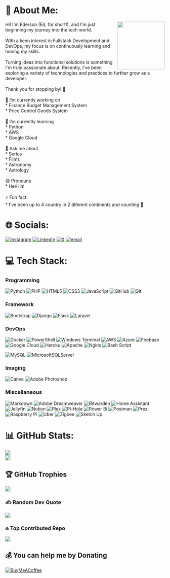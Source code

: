 # 💫 About Me:
<img align="right" height="150" src="https://media.giphy.com/media/M9gbBd9nbDrOTu1Mqx/giphy.gif"  />
Hi! I'm Ederson (Ed, for short!), and I'm just beginning my journey into the tech world.<br><br>With a keen interest in Fullstack Development and DevOps, my focus is on continuously learning and honing my skills.<br><br>Turning ideas into functional solutions is something I'm truly passionate about. Recently, I've been exploring a variety of technologies and practices to further grow as a developer.<br><br>Thank you for stopping by! 🚀<br><br>🔭 I’m currently working on<br>     * Finance Budget Management System<br>     * Price Control Goods System<br><br>🌱 I’m currently learning<br>     * Python<br>     * AWS<br>     * Google Cloud<br><br>💬 Ask me about<br>     * Series<br>     * Films<br>     * Astronomy<br>     * Astrology<br><br>😄 Pronouns<br>     * He/Him<br><br>⚡ Fun fact<br>     * I've been up to 4 country in 2 diferent continents and counting 🤞


# 🌐 Socials:
[![Instagram](https://img.shields.io/badge/Instagram-%23E4405F.svg?logo=Instagram&logoColor=white)](https://instagram.com/ed_goncalves) [![LinkedIn](https://img.shields.io/badge/LinkedIn-%230077B5.svg?logo=linkedin&logoColor=white)](https://linkedin.com/in/edersongoncalves) [![X](https://img.shields.io/badge/X-black.svg?logo=X&logoColor=white)](https://x.com/passosdoed) [![email](https://img.shields.io/badge/Email-D14836?logo=gmail&logoColor=white)](mailto:edersongoncalves.dev@gmail.com) 

# 💻 Tech Stack:
### Programming 
![Python](https://img.shields.io/badge/python-3670A0?style=for-the-badge&logo=python&logoColor=ffdd54) ![PHP](https://img.shields.io/badge/php-%23777BB4.svg?style=for-the-badge&logo=php&logoColor=white) 
![HTML5](https://img.shields.io/badge/html5-%23E34F26.svg?style=for-the-badge&logo=html5&logoColor=white) ![CSS3](https://img.shields.io/badge/css3-%231572B6.svg?style=for-the-badge&logo=css3&logoColor=white) 
![JavaScript](https://img.shields.io/badge/javascript-%23323330.svg?style=for-the-badge&logo=javascript&logoColor=%23F7DF1E) 
![GitHub](https://img.shields.io/badge/github-%23121011.svg?style=for-the-badge&logo=github&logoColor=white) ![Git](https://img.shields.io/badge/git-%23F05033.svg?style=for-the-badge&logo=git&logoColor=white) 

### Framework
![Bootstrap](https://img.shields.io/badge/bootstrap-%238511FA.svg?style=for-the-badge&logo=bootstrap&logoColor=white) ![Django](https://img.shields.io/badge/django-%23092E20.svg?style=for-the-badge&logo=django&logoColor=white) ![Flask](https://img.shields.io/badge/flask-%23000.svg?style=for-the-badge&logo=flask&logoColor=white) ![Laravel](https://img.shields.io/badge/laravel-%23FF2D20.svg?style=for-the-badge&logo=laravel&logoColor=white)

### DevOps
![Docker](https://img.shields.io/badge/docker-%230db7ed.svg?style=for-the-badge&logo=docker&logoColor=white) ![PowerShell](https://img.shields.io/badge/PowerShell-%235391FE.svg?style=for-the-badge&logo=powershell&logoColor=white) ![Windows Terminal](https://img.shields.io/badge/Windows%20Terminal-%234D4D4D.svg?style=for-the-badge&logo=windows-terminal&logoColor=white) ![AWS](https://img.shields.io/badge/AWS-%23FF9900.svg?style=for-the-badge&logo=amazon-aws&logoColor=white) ![Azure](https://img.shields.io/badge/azure-%230072C6.svg?style=for-the-badge&logo=microsoftazure&logoColor=white) ![Firebase](https://img.shields.io/badge/firebase-%23039BE5.svg?style=for-the-badge&logo=firebase) ![Google Cloud](https://img.shields.io/badge/GoogleCloud-%234285F4.svg?style=for-the-badge&logo=google-cloud&logoColor=white) ![Heroku](https://img.shields.io/badge/heroku-%23430098.svg?style=for-the-badge&logo=heroku&logoColor=white) ![Apache](https://img.shields.io/badge/apache-%23D42029.svg?style=for-the-badge&logo=apache&logoColor=white) ![Nginx](https://img.shields.io/badge/nginx-%23009639.svg?style=for-the-badge&logo=nginx&logoColor=white) ![Bash Script](https://img.shields.io/badge/bash_script-%23121011.svg?style=for-the-badge&logo=gnu-bash&logoColor=white) 

![MySQL](https://img.shields.io/badge/mysql-4479A1.svg?style=for-the-badge&logo=mysql&logoColor=white) ![MicrosoftSQLServer](https://img.shields.io/badge/Microsoft%20SQL%20Server-CC2927?style=for-the-badge&logo=microsoft%20sql%20server&logoColor=white)

### Imaging  
![Canva](https://img.shields.io/badge/Canva-%2300C4CC.svg?style=for-the-badge&logo=Canva&logoColor=white)
![Adobe Photoshop](https://img.shields.io/badge/adobe%20photoshop-%2331A8FF.svg?style=for-the-badge&logo=adobe%20photoshop&logoColor=white) 

### Miscellaneous
![Markdown](https://img.shields.io/badge/markdown-%23000000.svg?style=for-the-badge&logo=markdown&logoColor=white) ![Adobe Dreamweaver](https://img.shields.io/badge/Adobe%20Dreamweaver-FF61F6.svg?style=for-the-badge&logo=Adobe%20Dreamweaver&logoColor=white) ![Bitwarden](https://img.shields.io/badge/bitwarden-%23175DDC.svg?style=for-the-badge&logo=bitwarden&logoColor=white) ![Home Assistant](https://img.shields.io/badge/home%20assistant-%2341BDF5.svg?style=for-the-badge&logo=home-assistant&logoColor=white) ![Jellyfin](https://img.shields.io/badge/jellyfin-%23000B25.svg?style=for-the-badge&logo=Jellyfin&logoColor=00A4DC) ![Notion](https://img.shields.io/badge/Notion-%23000000.svg?style=for-the-badge&logo=notion&logoColor=white) ![Plex](https://img.shields.io/badge/plex-%23E5A00D.svg?style=for-the-badge&logo=plex&logoColor=white) ![Pi-Hole](https://img.shields.io/badge/pihole-%2396060C.svg?style=for-the-badge&logo=pi-hole&logoColor=white) ![Power Bi](https://img.shields.io/badge/power_bi-F2C811?style=for-the-badge&logo=powerbi&logoColor=black) ![Postman](https://img.shields.io/badge/Postman-FF6C37?style=for-the-badge&logo=postman&logoColor=white) ![Prezi](https://img.shields.io/badge/Prezi-%23000000.svg?style=for-the-badge&logo=Prezi&logoColor=white) ![Raspberry Pi](https://img.shields.io/badge/-Raspberry_Pi-C51A4A?style=for-the-badge&logo=Raspberry-Pi) ![Uber](https://img.shields.io/badge/Uber-%23000000.svg?style=for-the-badge&logo=Uber&logoColor=white) ![Zigbee](https://img.shields.io/badge/zigbee-%23EB0443.svg?style=for-the-badge&logo=zigbee&logoColor=white)  ![Sketch Up](https://img.shields.io/badge/SketchUp-005F9E?style=for-the-badge&logo=sketchup&logoColor=white)

# 📊 GitHub Stats:
<!-- ![](https://github-readme-stats.vercel.app/api?username=edersonsgoncalves&theme=dark&hide_border=false&include_all_commits=true&count_private=true)<br/> -->
![](https://nirzak-streak-stats.vercel.app/?user=edersonsgoncalves&theme=dark&hide_border=false)<br/>
![](https://github-readme-stats.vercel.app/api/top-langs/?username=edersonsgoncalves&theme=dark&hide_border=false&include_all_commits=true&count_private=true&layout=compact)

## 🏆 GitHub Trophies
![](https://github-profile-trophy.vercel.app/?username=edersonsgoncalves&theme=radical&no-frame=false&no-bg=true&margin-w=4)

### ✍️ Random Dev Quote
![](https://quotes-github-readme.vercel.app/api?type=horizontal&theme=dark)

### 🔝 Top Contributed Repo
![](https://github-contributor-stats.vercel.app/api?username=edersonsgoncalves&limit=5&theme=dark&combine_all_yearly_contributions=true)


## 💰 You can help me by Donating
[![BuyMeACoffee](https://img.shields.io/badge/Buy%20Me%20a%20Coffee-ffdd00?style=for-the-badge&logo=buy-me-a-coffee&logoColor=black)](https://buymeacoffee.com/edersonsgoncalves) 

###
<!-- [![](https://visitcount.itsvg.in/api?id=edersonsgoncalves&icon=0&color=0)](https://visitcount.itsvg.in) -->
<!-- Proudly created with GPRM ( https://gprm.itsvg.in ) -->
